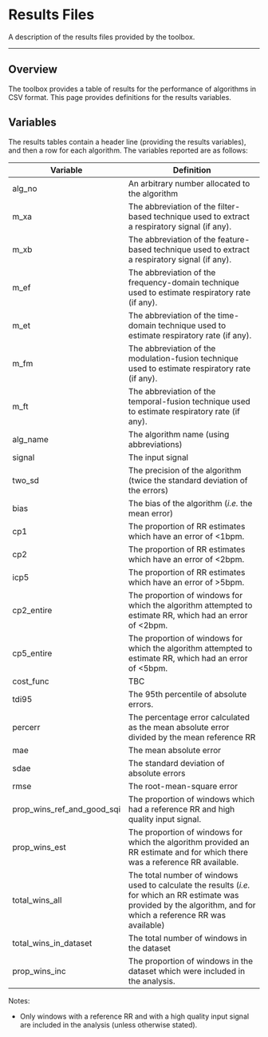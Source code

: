 # Results Files

A description of the results files provided by the toolbox.

---

## Overview

The toolbox provides a table of results for the performance of algorithms in CSV format. This page provides definitions for the results variables.

## Variables

The results tables contain a header line (providing the results variables), and then a row for each algorithm. The variables reported are as follows:

| Variable | Definition |
|-|-|
alg_no | An arbitrary number allocated to the algorithm |
m_xa | The abbreviation of the filter-based technique used to extract a respiratory signal (if any). |
m_xb | The abbreviation of the feature-based technique used to extract a respiratory signal (if any). |
m_ef | The abbreviation of the frequency-domain technique used to estimate respiratory rate (if any). |
m_et | The abbreviation of the time-domain technique used to estimate respiratory rate (if any). |
m_fm | The abbreviation of the modulation-fusion technique used to estimate respiratory rate (if any). |
m_ft | The abbreviation of the temporal-fusion technique used to estimate respiratory rate (if any). |
alg_name | The algorithm name (using abbreviations) |
signal | The input signal |
two_sd | The precision of the algorithm (twice the standard deviation of the errors) |
bias | The bias of the algorithm (_i.e._ the mean error) |
cp1 | The proportion of RR estimates which have an error of <1bpm. |
cp2 | The proportion of RR estimates which have an error of <2bpm. |
icp5 | The proportion of RR estimates which have an error of >5bpm. |
cp2_entire | The proportion of windows for which the algorithm attempted to estimate RR, which had an error of <2bpm. |
cp5_entire | The proportion of windows for which the algorithm attempted to estimate RR, which had an error of <5bpm. |
cost_func | TBC |
tdi95 | The 95th percentile of absolute errors. |
percerr | The percentage error calculated as the mean absolute error divided by the mean reference RR |
mae | The mean absolute error |
sdae | The standard deviation of absolute errors |
rmse | The root-mean-square error |
prop_wins_ref_and_good_sqi | The proportion of windows which had a reference RR and high quality input signal. |
prop_wins_est | The proportion of windows for which the algorithm provided an RR estimate and for which there was a reference RR available. |
total_wins_all | The total number of windows used to calculate the results (_i.e._ for which an RR estimate was provided by the algorithm, and for which a reference RR was available) |
total_wins_in_dataset | The total number of windows in the dataset |
prop_wins_inc | The proportion of windows in the dataset which were included in the analysis. |

Notes:

- Only windows with a reference RR and with a high quality input signal are included in the analysis (unless otherwise stated).